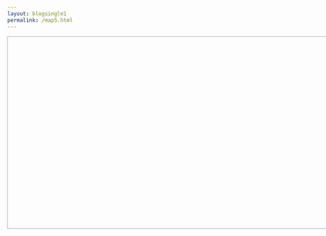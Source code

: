 ```yaml
---
layout: blogsingle1
permalink: /map5.html
---
```

 <div id="map" style="width: 800px; height: 440px; border: 1px solid #AAA;"></div>
<table id="data-table">
<tbody>
 
  <tbody>

<script src="/js/populateTable.js"></script>